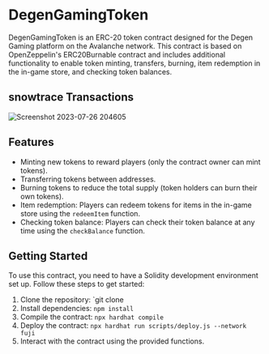 # DegenGamingToken

DegenGamingToken is an ERC-20 token contract designed for the Degen Gaming platform on the Avalanche network. This contract is based on OpenZeppelin's ERC20Burnable contract and includes additional functionality to enable token minting, transfers, burning, item redemption in the in-game store, and checking token balances.

## snowtrace Transactions
![Screenshot 2023-07-26 204605](https://github.com/Kartheek2024/EthereumIntermediateproject4/assets/128969620/13d1b602-818b-45aa-8c79-d413d2fd5e79)


## Features

- Minting new tokens to reward players (only the contract owner can mint tokens).
- Transferring tokens between addresses.
- Burning tokens to reduce the total supply (token holders can burn their own tokens).
- Item redemption: Players can redeem tokens for items in the in-game store using the `redeemItem` function.
- Checking token balance: Players can check their token balance at any time using the `checkBalance` function.

## Getting Started
To use this contract, you need to have a Solidity development environment set up. Follow these steps to get started:

1. Clone the repository: `git clone 
2. Install dependencies: `npm install`
3. Compile the contract: `npx hardhat compile`
4. Deploy the contract: `npx hardhat run scripts/deploy.js --network fuji`
5. Interact with the contract using the provided functions.

